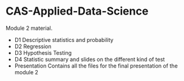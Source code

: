 # CAS-Applied-Data-Science

Module 2 material.

- D1
Descriptive statistics and probability
- D2
Regression
- D3
Hypothesis Testing
- D4
Statistic summary and slides on the different kind of test
- Presentation
Contains all the files for the final presentation of the module 2
